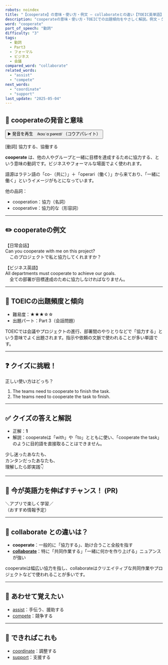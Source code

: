 ```yaml
---
robots: noindex
title: "【cooperate】の意味・使い方・例文 ― collaborateとの違い【TOEIC英単語】"
description: "cooperateの意味・使い方・TOEICでの出題傾向をやさしく解説。例文・クイズ付きでcollaborateとの違いもわかりやすく学べます。"
word: "cooperate"
part_of_speech: "動詞"
difficulty: "3"
tags:
  - 動詞
  - Part3
  - フォーマル
  - ビジネス
  - 会議
compared_word: "collaborate"
related_words:
  - "assist"
  - "compete"
next_words:
  - "coordinate"
  - "support"
last_update: "2025-05-04"
---
```


## 🔰 cooperateの発音と意味

<button class="play-audio" onclick="playTTS('cooperate')">
  <span class="play-audio-main">
    ▶️ 発音を再生　/koʊˈɑːpəreɪt/
  </span>
  <span class="play-audio-sub">
    （コウアパレイト）
  </span>
</button>

[動詞] 協力する、協働する

**cooperate** は、他の人やグループと一緒に目標を達成するために協力する、という意味の動詞です。ビジネスやフォーマルな場面でよく使われます。

語源はラテン語の「co-（共に）」＋「operari（働く）」から来ており、「一緒に働く」というイメージがもとになっています。

他の品詞：  
- cooperation：協力（名詞）
- cooperative：協力的な（形容詞）

---

## ✏️ cooperateの例文

【日常会話】  
Can you cooperate with me on this project?  
　このプロジェクトで私と協力してくれますか？

【ビジネス英語】  
All departments must cooperate to achieve our goals.  
　全ての部署が目標達成のために協力しなければなりません。

---

## 🎯 TOEICの出題頻度と傾向

- 難易度：★★★☆☆
- 出題パート：Part 3（会話問題）

TOEICでは会議やプロジェクトの進行、部署間のやりとりなどで「協力する」という意味でよく出題されます。指示や依頼の文脈で使われることが多い単語です。

---

## ❓ クイズに挑戦！

正しい使い方はどっち？

1. The teams need to cooperate to finish the task.  
2. The teams need to cooperate the task to finish.

---

## ✅ クイズの答えと解説

- 正解：**1**
- 解説：cooperateは「with」や「to」とともに使い、「cooperate the task」のように目的語を直接取ることはできません。

少し迷ったあなたも、  
カンタンだったあなたも、  
理解したら即実践👇️

---

## 🚀 今が英語力を伸ばすチャンス！ (PR)

<div class="info-center">
＼アプリで楽しく学習／<br>  
（おすすめ情報予定）
</div>

---

## 🤔  collaborate との違いは？

- **cooperate**：一般的に「協力する」、助け合うこと全般を指す
- **[collaborate](/word/collaborate)**：特に「共同作業する」「一緒に何かを作り上げる」ニュアンスが強い

cooperateは幅広い協力を指し、collaborateはクリエイティブな共同作業やプロジェクトなどで使われることが多いです。

---

## 🧩 あわせて覚えたい

- [assist](/word/assist)：手伝う、援助する
- [compete](/word/compete)：競争する

---

## 📖 できればこれも

- [coordinate](/word/coordinate)：調整する
- [support](/word/support)：支援する

<!-- cvid: aid23_bid16 -->
